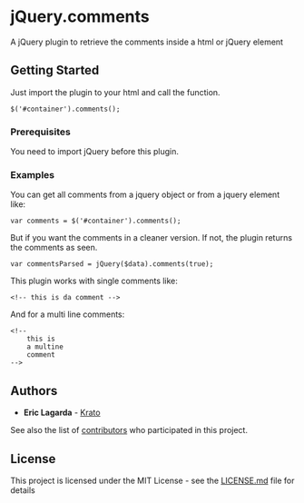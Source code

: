 # jQuery.comments

A jQuery plugin to retrieve the comments inside a html or jQuery element

## Getting Started

Just import the plugin to your html and call the function.

```
$('#container').comments();
```

### Prerequisites

You need to import jQuery before this plugin.


### Examples

You can get all comments from a jquery object or from a jquery element like: 

```
var comments = $('#container').comments();
```

But if you want the comments in a cleaner version. If not, the plugin returns the comments as seen.

```
var commentsParsed = jQuery($data).comments(true);
```

This plugin works with single comments like: 
```
<!-- this is da comment -->
```

And for a multi line comments:
```
<!-- 
	this is
	a multine
	comment
-->
```

## Authors

* **Eric Lagarda** - [Krato](https://github.com/Krato)

See also the list of [contributors](https://github.com/Krato/jQuery.comments/graphs/contributors) who participated in this project.

## License

This project is licensed under the MIT License - see the [LICENSE.md](LICENSE.md) file for details

